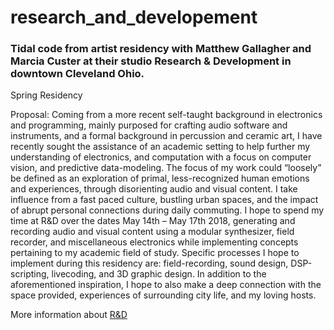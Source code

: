 # research_and_developement
### Tidal code from artist residency with Matthew Gallagher and Marcia Custer at their studio Research &amp; Development in downtown Cleveland Ohio.


Spring Residency

Proposal:
Coming from a more recent self-taught background in electronics and programming,
mainly purposed for crafting audio software and instruments, and a formal background in
percussion and ceramic art, I have recently sought the assistance of an academic setting to help
further my understanding of electronics, and computation with a focus on computer vision, and
predictive data-modeling. The focus of my work could “loosely” be defined as an exploration of
primal, less-recognized human emotions and experiences, through disorienting audio and visual
content. I take influence from a fast paced culture, bustling urban spaces, and the impact of
abrupt personal connections during daily commuting. I hope to spend my time at R&D over the
dates May 14th – May 17th 2018, generating and recording audio and visual content using a
modular synthesizer, field recorder, and miscellaneous electronics while implementing
concepts pertaining to my academic field of study. Specific processes I hope to implement
during this residency are: field-recording, sound design, DSP-scripting, livecoding, and 3D
graphic design. In addition to the aforementioned inspiration, I hope to also make a deep
connection with the space provided, experiences of surrounding city life, and my loving hosts.


More information about [R&D](https://www.matthew-gallagher.com/rd.html)
